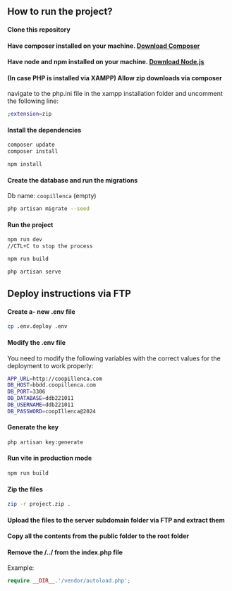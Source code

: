 
## How to run the project?

#### Clone this repository

#### Have composer installed on your machine. [Download Composer](https://getcomposer.org/download/)

#### Have node and npm installed on your machine. [Download Node.js](https://nodejs.org/en/download/)

#### (In case PHP is installed via XAMPP) Allow zip downloads via composer

navigate to the php.ini file in the xampp installation folder and uncomment the following line:

```bash
;extension=zip
```

#### Install the dependencies

```bash
composer update
composer install

npm install
```

#### Create the database and run the migrations

Db name: `coopillenca` (empty)

```bash
php artisan migrate --seed
```

#### Run the project

```bash
npm run dev
//CTL+C to stop the process

npm run build

php artisan serve
```

## Deploy instructions via FTP

#### Create a- new .env file

```bash
cp .env.deploy .env
```

#### Modify the .env file

You need to modify the following variables with the correct values for the deployment to work properly:

```bash
APP_URL=http://coopillenca.com
DB_HOST=bbdd.coopillenca.com
DB_PORT=3306
DB_DATABASE=ddb221011
DB_USERNAME=ddb221011
DB_PASSWORD=coopIllenca@2024
```

#### Generate the key

```bash
php artisan key:generate
```

#### Run vite in production mode

```bash
npm run build
```

#### Zip the files

```bash
zip -r project.zip .
```

#### Upload the files to the server subdomain folder via FTP and extract them

#### Copy all the contents from the public folder to the root folder

#### Remove the /../ from the index.php file

Example:

```php
require __DIR__.'/vendor/autoload.php';
```
